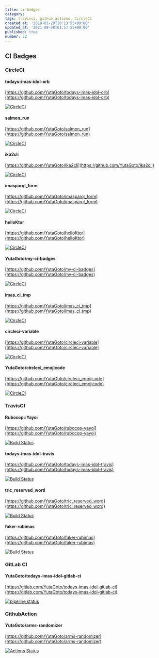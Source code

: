 ```yaml
---
title: ci-badges
category: 
tags: travisci, github_actions, CircleCI
created_at: '2019-01-20T20:13:55+09:00'
updated_at: '2021-08-08T01:57:55+09:00'
published: true
number: 32
---
```


## CI Badges

### CircleCI

#### todays-imas-idol-orb

[https://github.com/YutaGoto/todays-imas-idol-orb](https://github.com/YutaGoto/todays-imas-idol-orb)

[![CircleCI](https://circleci.com/gh/YutaGoto/todays-imas-idol-orb.svg?style=svg)](https://circleci.com/gh/YutaGoto/todays-imas-idol-orb)

#### salmon_run

[https://github.com/YutaGoto/salmon_run](https://github.com/YutaGoto/salmon_run)

[![CircleCI](https://circleci.com/gh/YutaGoto/salmon_run.svg?style=svg)](https://circleci.com/gh/YutaGoto/salmon_run)

#### ika2cli

[https://github.com/YutaGoto/ika2cli](https://github.com/YutaGoto/ika2cli)

[![CircleCI](https://circleci.com/gh/YutaGoto/ika2cli.svg?style=svg)](https://circleci.com/gh/YutaGoto/ika2cli)

#### imasparql_form

[https://github.com/YutaGoto/imasparql_form](https://github.com/YutaGoto/imasparql_form)

[![CircleCI](https://circleci.com/gh/YutaGoto/imasparql_form.svg?style=svg)](https://circleci.com/gh/YutaGoto/imasparql_form)

#### helloKtor

[https://github.com/YutaGoto/helloKtor](https://github.com/YutaGoto/helloKtor)

[![CircleCI](https://circleci.com/gh/YutaGoto/helloKtor.svg?style=svg)](https://circleci.com/gh/YutaGoto/helloKtor)

#### YutaGoto/my-ci-badges

[https://github.com/YutaGoto/my-ci-badges](https://github.com/YutaGoto/my-ci-badges)

[![CircleCI](https://circleci.com/gh/YutaGoto/my-ci-badges.svg?style=svg)](https://circleci.com/gh/YutaGoto/my-ci-badges)

#### imas_ci_tmp

[https://github.com/YutaGoto/imas_ci_tmp](https://github.com/YutaGoto/imas_ci_tmp)

[![CircleCI](https://circleci.com/gh/YutaGoto/imas_ci_tmp.svg?style=svg)](https://circleci.com/gh/YutaGoto/imas_ci_tmp)

#### circleci-variable

[https://github.com/YutaGoto/circleci-variable](https://github.com/YutaGoto/circleci-variable)

[![CircleCI](https://circleci.com/gh/YutaGoto/circleci-variable.svg?style=svg)](https://circleci.com/gh/YutaGoto/circleci-variable)

#### YutaGoto/circleci_emojicode

[https://github.com/YutaGoto/circleci_emojicode](https://github.com/YutaGoto/circleci_emojicode)

[![CircleCI](https://circleci.com/gh/YutaGoto/circleci_emojicode.svg?style=svg)](https://circleci.com/gh/YutaGoto/circleci_emojicode)

### TravisCI

#### Rubocop::Yayoi

[https://github.com/YutaGoto/rubocop-yayoi](https://github.com/YutaGoto/rubocop-yayoi)

[![Build Status](https://travis-ci.org/YutaGoto/rubocop-yayoi.svg?branch=master)](https://travis-ci.org/YutaGoto/rubocop-yayoi)

#### todays-imas-idol-travis

[https://github.com/YutaGoto/todays-imas-idol-travis](https://github.com/YutaGoto/todays-imas-idol-travis)

[![Build Status](https://travis-ci.org/YutaGoto/todays-imas-idol-travis.svg?branch=master)](https://travis-ci.org/YutaGoto/todays-imas-idol-travis)

#### tric_reserved_word

[https://github.com/YutaGoto/tric_reserved_word](https://github.com/YutaGoto/tric_reserved_word)

[![Build Status](https://travis-ci.org/YutaGoto/tric_reserved_word.svg?branch=master)](https://travis-ci.org/YutaGoto/tric_reserved_word)

#### faker-rubimas

[https://github.com/YutaGoto/faker-rubimas](https://github.com/YutaGoto/faker-rubimas)

[![Build Status](https://travis-ci.org/YutaGoto/faker-rubimas.svg?branch=master)](https://travis-ci.org/YutaGoto/faker-rubimas)

### GitLab CI

#### YutaGoto/todays-imas-idol-gitlab-ci

[https://gitlab.com/YutaGoto/todays-imas-idol-gitlab-ci](https://gitlab.com/YutaGoto/todays-imas-idol-gitlab-ci)

[![pipeline status](https://gitlab.com/YutaGoto/todays-imas-idol-gitlab-ci/badges/master/pipeline.svg)](https://gitlab.com/YutaGoto/todays-imas-idol-gitlab-ci/commits/master)

### GithubAction

#### YutaGoto/arms-randomizer

[https://github.com/YutaGoto/arms-randomizer](https://github.com/YutaGoto/arms-randomizer)

[![Actions Status](https://github.com/YutaGoto/arms-randomizer/workflows/vue-ci/badge.svg)](https://github.com/YutaGoto/arms-randomizer/actions)
